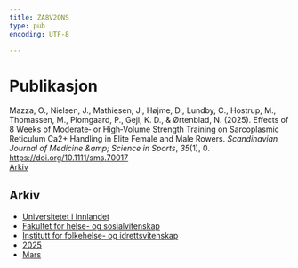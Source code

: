 ```yaml
---
title: ZA8V2QNS
type: pub
encoding: UTF-8

---
```

<h1>Publikasjon</h1>
<article id="csl-bib-container-ZA8V2QNS" class="csl-bib-container">
  <div class="csl-bib-body"> <div class="csl-entry">Mazza, O., Nielsen, J., Mathiesen, J., Højme, D., Lundby, C., Hostrup, M., Thomassen, M., Plomgaard, P., Gejl, K. D., &#38; Ørtenblad, N. (2025). Effects of 8 Weeks of Moderate‐ or High‐Volume Strength Training on Sarcoplasmic Reticulum Ca2+ Handling in Elite Female and Male Rowers. <i>Scandinavian Journal of Medicine &#38;amp; Science in Sports</i>, <i>35</i>(1), 0. <a href="https://doi.org/10.1111/sms.70017">https://doi.org/10.1111/sms.70017</a></div> </div>
  <div class="csl-bib-buttons">
    <a href="#taxonomy-article-ZA8V2QNS" alt="archive" class="csl-bib-button">Arkiv</a>
  </div>
  <div id="csl-bib-meta-container-ZA8V2QNS"></div>
</article>
<div id="csl-bib-meta-ZA8V2QNS" class="csl-bib-meta">
  <article id="taxonomy-article-ZA8V2QNS" class="taxonomy-article">
    <h1>Arkiv</h1>
    <ul>
      <li><a href="{{< params subfolder >}}nn/archive/?key=3DCRN523">Universitetet i Innlandet</a></li>
      <li><a href="{{< params subfolder >}}nn/archive/?key=IDKFS3MX">Fakultet for helse- og sosialvitenskap</a></li>
      <li><a href="{{< params subfolder >}}nn/archive/?key=FJXE3Z8X">Institutt for folkehelse- og idrettsvitenskap</a></li>
      <li><a href="{{< params subfolder >}}nn/archive/?key=WUPQIYUL">2025</a></li>
      <li><a href="{{< params subfolder >}}nn/archive/?key=QGAWL9AP">Mars</a></li>
    </ul>
  </article>
</div>
